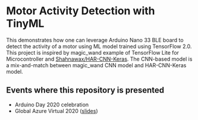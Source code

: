 # Motor Activity Detection with TinyML

This demonstrates how one can leverage Arduino Nano 33 BLE board to detect the activity of a motor using ML model trained using TensorFlow 2.0.
This project is inspired by magic_wand example of TensorFlow Lite for Microcontroller and  [Shahnawax/HAR-CNN-Keras](https://github.com/Shahnawax/HAR-CNN-Keras).
The CNN-based model is a mix-and-match between magic_wand CNN model and HAR-CNN-Keras model.


## Events where this repository is presented

* Arduino Day 2020 celebration
* Global Azure Virtual 2020 ([slides](https://docs.google.com/presentation/d/1Vzf95Tpa0kd7FhXFsK1__jEvP5EzkXbDmwVw2CCM7Oo/edit?usp=sharing))
